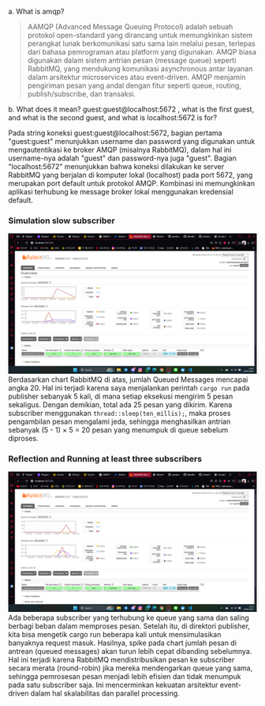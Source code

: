 a. What is amqp?

> AAMQP (Advanced Message Queuing Protocol) adalah sebuah protokol open-standard yang dirancang untuk memungkinkan sistem perangkat lunak berkomunikasi satu sama lain melalui pesan, terlepas dari bahasa pemrograman atau platform yang digunakan. AMQP biasa digunakan dalam sistem antrian pesan (message queue) seperti RabbitMQ, yang mendukung komunikasi asynchronous antar layanan dalam arsitektur microservices atau event-driven. AMQP menjamin pengiriman pesan yang andal dengan fitur seperti queue, routing, publish/subscribe, dan transaksi.

b. What does it mean? guest:guest@localhost:5672 , what is the first guest, and what
is the second guest, and what is localhost:5672 is for?

Pada string koneksi guest:guest@localhost:5672, bagian pertama "guest:guest" menunjukkan username dan password yang digunakan untuk mengautentikasi ke broker AMQP (misalnya RabbitMQ), dalam hal ini username-nya adalah "guest" dan password-nya juga "guest". Bagian "localhost:5672" menunjukkan bahwa koneksi dilakukan ke server RabbitMQ yang berjalan di komputer lokal (localhost) pada port 5672, yang merupakan port default untuk protokol AMQP. Kombinasi ini memungkinkan aplikasi terhubung ke message broker lokal menggunakan kredensial default.

### Simulation slow subscriber
![Simulation slow subscriber](images/simulation-slow-subscriber.png)
Berdasarkan chart RabbitMQ di atas, jumlah Queued Messages mencapai angka 20. Hal ini terjadi karena saya menjalankan perintah `cargo run` pada publisher sebanyak 5 kali, di mana setiap eksekusi mengirim 5 pesan sekaligus. Dengan demikian, total ada 25 pesan yang dikirim. Karena subscriber menggunakan `thread::sleep(ten_millis);`, maka proses pengambilan pesan mengalami jeda, sehingga menghasilkan antrian sebanyak (5 - 1) × 5 = 20 pesan yang menumpuk di queue sebelum diproses.

### Reflection and Running at least three subscribers
![Simulation slow subscriber](images/running-at-least-three-subscribers.png)
Ada beberapa subscriber yang terhubung ke queue yang sama dan saling berbagi beban dalam memproses pesan. Setelah itu, di direktori publisher, kita bisa mengetik cargo run beberapa kali untuk mensimulasikan banyaknya request masuk. Hasilnya, spike pada chart jumlah pesan di antrean (queued messages) akan turun lebih cepat dibanding sebelumnya. Hal ini terjadi karena RabbitMQ mendistribusikan pesan ke subscriber secara merata (round-robin) jika mereka mendengarkan queue yang sama, sehingga pemrosesan pesan menjadi lebih efisien dan tidak menumpuk pada satu subscriber saja. Ini mencerminkan kekuatan arsitektur event-driven dalam hal skalabilitas dan parallel processing.